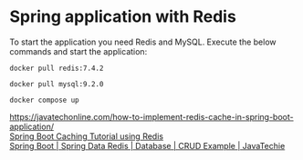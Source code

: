 # Spring application with Redis

To start the application you need Redis and MySQL. Execute the below commands and start the application:
```
docker pull redis:7.4.2
```
```
docker pull mysql:9.2.0
```
```
docker compose up
```

https://javatechonline.com/how-to-implement-redis-cache-in-spring-boot-application/ <br>
[Spring Boot Caching Tutorial using Redis](https://www.youtube.com/watch?v=j65P_-yOX8g) <br>
[Spring Boot | Spring Data Redis | Database | CRUD Example | JavaTechie](https://www.youtube.com/watch?v=oRGqCz8OLcM)